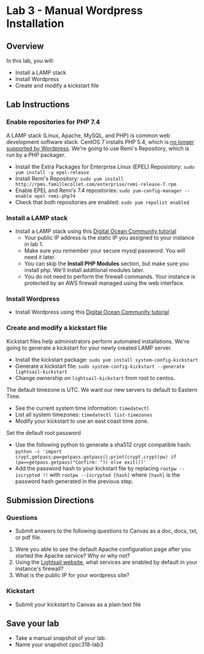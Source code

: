 # Lab 3 - Manual Wordpress Installation

## Overview
In this lab, you will:
- Install a LAMP stack
- Install Wordpress
- Create and modify a kickstart file

## Lab Instructions

### Enable repositories for PHP 7.4
A LAMP stack (Linux, Apache, MySQL, and PHP) is common web development software stack. CentOS 7 installs PHP 5.4, which is [no longer supported by Wordpress](https://displaywp.com/wordpress-minimum-php-version/). We're going to use Remi's Repository, which is run by a PHP packager. 

- Install the Extra Packages for Enterprise Linux (EPEL) Reposistory: `sudo yum install -y epel-release`
- Install Remi's Repository: `sudo yum install http://rpms.famillecollet.com/enterprise/remi-release-7.rpm`
- Enable EPEL and Remi's 7.4 repositories: `sudo yum-config-manager --enable epel remi-php74`
- Check that both repositories are enabled: `sudo yum repolist enabled`

### Install a LAMP stack

- Install a LAMP stack using this [Digital Ocean Community tutorial](https://www.digitalocean.com/community/tutorials/how-to-install-linux-apache-mysql-php-lamp-stack-on-centos-7)
    - Your public IP address is the static IP you assigned to your instance in lab 1. 
    - Make sure you remember your secure mysql password. You will need it later. 
    - You can skip the **Install PHP Modules** section, but make sure you install php. We'll install additional modules later.
    - You do not need to perform the firewall commands. Your instance is protected by an AWS firewall managed using the web interface. 

### Install Wordpress

- Install Wordpress using this [Digital Ocean Community tutorial](https://www.digitalocean.com/community/tutorials/how-to-install-wordpress-on-centos-7)

### Create and modify a kickstart file

Kickstart files help administrators perform automated installations. We're going to generate a kickstart for your newly created LAMP server. 

- Install the kickstart package: `sudo yum install system-config-kickstart`
- Generate a kickstart file: `sudo system-config-kickstart --generate lightsail-kickstart`
- Change ownership on `lightsail-kickstart` from root to centos. 

The default timezone is UTC. We want our new servers to default to Eastern Time. 
- See the current system time information: `timedatectl`
- List all system timezones: `timedatectl list-timezones`
- Modify your kickstart to use an east coast time zone. 

Set the default root password
- Use the following python to generate a sha512 crypt compatible hash: `python -c 'import crypt,getpass;pw=getpass.getpass();print(crypt.crypt(pw) if (pw==getpass.getpass("Confirm: ")) else exit())'`
- Add the password hash to your kickstart file by replacing `rootpw --iscrypted !!` with `rootpw --iscrypted [hash]` where `[hash]` is the password hash generated in the previous step. 

## Submission Directions
### Questions
- Submit answers to the following questions to Canvas as a doc, docx, txt, or pdf file.
1. Were you able to see the default Apache configuration page after you started the Apache service? Why or why not?
2. Using the [Lightsail website](https://lightsail.aws.amazon.com/), what services are enabled by default in your instance's firewall?
3. What is the public IP for your wordpress site?

### Kickstart

- Submit your kickstart to Canvas as a plain text file

## Save your lab
- Take a manual snapshot of your lab. 
- Name your snapshot cpsc318-lab3